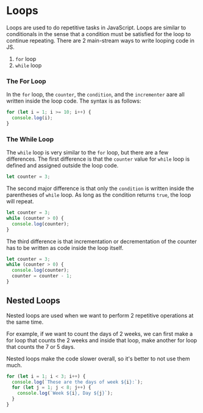 # Loops

Loops are used to do repetitive tasks in JavaScript. Loops are similar to conditionals in the sense that a condition must be satisfied for the loop to continue repeating. There are 2 main-stream ways to write looping code in JS.

1. `for` loop
2. `while` loop

### The For Loop

In the `for` loop, the `counter`, the `condition`, and the `incrementer` aare all written inside the loop code. The syntax is as follows:

```js
for (let i = 1; i >= 10; i++) {
  console.log(i);
}
```

### The While Loop

The `while` loop is very similar to the `for` loop, but there are a few differences. The first difference is that the `counter` value for `while` loop is defined and assigned outside the loop code.

```js
let counter = 3;
```

The second major difference is that only the `condition` is written inside the parentheses of `while` loop. As long as the condition returns `true`, the loop will repeat.

```js
let counter = 3;
while (counter > 0) {
  console.log(counter);
}
```

The third difference is that incrementation or decrementation of the counter has to be written as code inside the loop itself.

```js
let counter = 3;
while (counter > 0) {
  console.log(counter);
  counter = counter - 1;
}
```

## Nested Loops

Nested loops are used when we want to perform 2 repetitive operations at the same time.

For example, if we want to count the days of 2 weeks, we can first make a for loop that counts the 2 weeks and inside that loop, make another for loop that counts the 7 or 5 days.

Nested loops make the code slower overall, so it's better to not use them much.

```js
for (let i = 1; i < 3; i++) {
  console.log(`These are the days of week ${i}:`);
  for (let j = 1; j < 8; j++) {
    console.log(`Week ${i}, Day ${j}`);
  }
}
```
